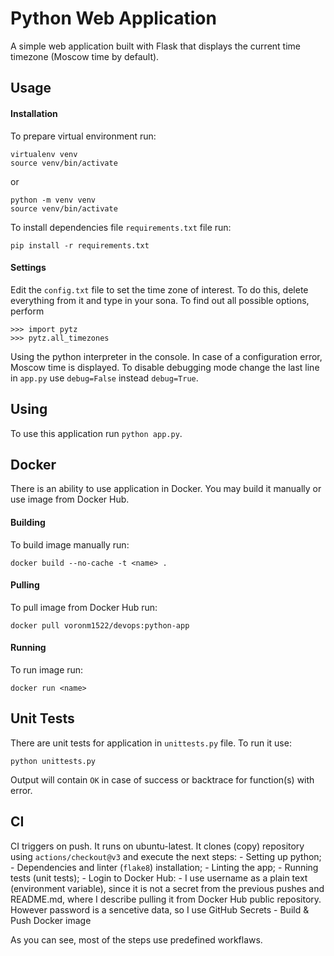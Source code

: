 # Python Web Application

A simple web application built with Flask that displays the current time timezone (Moscow time by default).


## Usage

#### Installation

To prepare virtual environment run:
```
virtualenv venv
source venv/bin/activate
```
or
```
python -m venv venv
source venv/bin/activate
```
To install dependencies file `requirements.txt` file run:
```
pip install -r requirements.txt
```

#### Settings

Edit the `config.txt` file to set the time zone of interest. To do this, delete everything from it and type in your sona. To find out all possible options, perform 
```
>>> import pytz
>>> pytz.all_timezones
```
Using the python interpreter in the console.
In case of a configuration error, Moscow time is displayed.
To disable debugging mode change the last line in `app.py` use `debug=False` instead `debug=True`.

## Using

To use this application run `python app.py`.


## Docker

There is an ability to use application in Docker. You may build it manually or use image from Docker Hub.

#### Building

To build image manually run:
```
docker build --no-cache -t <name> .
```

#### Pulling

To pull image from Docker Hub run:
```
docker pull voronm1522/devops:python-app
```

#### Running

To run image run:
```
docker run <name>
```

## Unit Tests

There are unit tests for application in `unittests.py` file. To run it use:
```
python unittests.py
```
Output will contain `OK` in case of success or backtrace for function(s) with error.

## CI

CI triggers on push. It runs on ubuntu-latest. It clones (copy) repository using `actions/checkout@v3` and execute the next steps:
    - Setting up python;
    - Dependencies and linter (`flake8`) installation;
    - Linting the app;
    - Running tests (unit tests);
    - Login to Docker Hub:
        - I use username as a plain text (environment variable), since it is not a secret from the previous pushes and README.md, where I describe pulling it from Docker Hub public repository. However password is a sencetive data, so I use GitHub Secrets
    - Build & Push Docker image

As you can see, most of the steps use predefined workflaws.